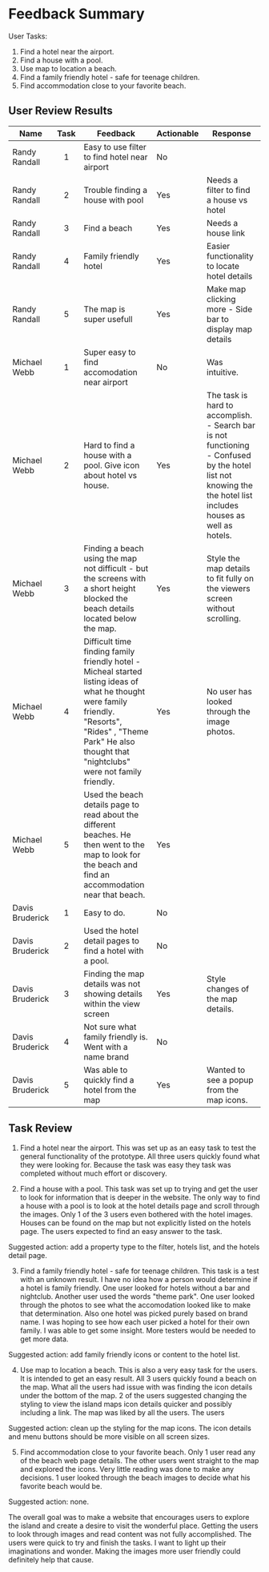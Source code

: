 # Feedback Summary

User Tasks:

1. Find a hotel near the airport.
2. Find a house with a pool.
3. Use map to location a beach.
4. Find a family friendly hotel - safe for teenage children.
5. Find accommodation close to your favorite beach.

## User Review Results

| Name            | Task | Feedback                                                                                                                                                                                                             | Actionable | Response                                                                                                                                                        |
|-----------------|:----:|----------------------------------------------------------------------------------------------------------------------------------------------------------------------------------------------------------------------|------------|-----------------------------------------------------------------------------------------------------------------------------------------------------------------|
| Randy Randall   |   1  | Easy to use filter to find hotel near airport                                                                                                                                                                        | No         |                                                                                                                                                                 |
| Randy Randall   |   2  | Trouble finding a house with pool                                                                                                                                                                                    | Yes        | Needs a filter to find a house vs hotel                                                                                                                         |
| Randy Randall   |   3  | Find a beach                                                                                                                                                                                                         | Yes        | Needs a house link                                                                                                                                              |
| Randy Randall   |   4  | Family friendly hotel                                                                                                                                                                                                | Yes        | Easier functionality to locate hotel details                                                                                                                    |
| Randy Randall   |   5  | The map is super usefull                                                                                                                                                                                             | Yes        | Make map clicking more - Side bar to display map details                                                                                                        |
| Michael Webb    |   1  | Super easy to find accomodation near airport                                                                                                                                                                         | No         | Was intuitive.                                                                                                                                                  |
| Michael Webb    |   2  | Hard to find a house with a pool.  Give icon about hotel vs house.                                                                                                                                                   | Yes        | The task is hard to accomplish.  - Search bar is not functioning - Confused by the hotel list not knowing the the hotel list includes houses as well as hotels. |
| Michael Webb    |   3  | Finding a beach using the map not difficult - but the screens with a short height blocked the beach details located below the map.                                                                                   | Yes        | Style the map details to fit fully on the viewers screen without scrolling.                                                                                     |
| Michael Webb    |   4  | Difficult time finding family friendly hotel - Micheal started listing ideas of what he thought were family friendly.  "Resorts", "Rides" , "Theme Park" He also thought that "nightclubs" were not family friendly. | Yes        | No user has looked through the image photos.                                                                                                                    |
| Michael Webb    |   5  | Used the beach details page to read about the different beaches. He then went to the map to look for the beach and find an accommodation near that beach.                                                            | Yes        |                                                                                                                                                                 |
| Davis Bruderick |   1  | Easy to do.                                                                                                                                                                                                          | No         |                                                                                                                                                                 |
| Davis Bruderick |   2  | Used the hotel detail pages to find a hotel with a pool.                                                                                                                                                             | No         |                                                                                                                                                                 |
| Davis Bruderick |   3  | Finding the map details was not showing details within the view screen                                                                                                                                               | Yes        | Style changes of the map details.                                                                                                                               |
| Davis Bruderick |   4  | Not sure what family friendly is.  Went with a name brand                                                                                                                                                            | No         |                                                                                                                                                                 |
| Davis Bruderick |   5  | Was able to quickly find a hotel from the map                                                                                                                                                                        | Yes        | Wanted to see a popup from the map icons.                                                                                                                       |

## Task Review

1. Find a hotel near the airport.
This was set up as an easy task to test the general functionality of the prototype.
All three users quickly found what they were looking for.
Because the task was easy they task was completed without much effort or discovery.

2. Find a house with a pool.
This task was set up to trying and get the user to look for information that is deeper in the website.
The only way to find a house with a pool is to look at the hotel details page and scroll through the images.
Only 1 of the 3 users even bothered with the hotel images.
Houses can be found on the map but not explicitly listed on the hotels page.  The users expected to find an easy answer to the task.

Suggested action: add a property type to the filter, hotels list, and the hotels detail page.

3. Find a family friendly hotel - safe for teenage children.
This task is a test with an unknown result.  I have no idea how a person would determine if a hotel is family friendly. 
One user looked for hotels without a bar and nightclub.  Another user used the words "theme park".  One user looked through the photos to see what the accomodation looked like to make that determination.  Also one hotel was picked purely based on brand name.
I was hoping to see how each user picked a hotel for their own family.  I was able to get some insight.  More testers would be needed to get more data.

Suggested action: add family friendly icons or content to the hotel list.

4. Use map to location a beach.
This is also a very easy task for the users.  It is intended to get an easy result.
All 3 users quickly found a beach on the map.  What all the users had issue with was finding the icon details under the bottom of the map.
2 of the users suggested changing the styling to view the island maps icon details quicker and possibly including a link.
The map was liked by all the users.  The users 

Suggested action: clean up the styling for the map icons.  The icon details and menu buttons should be more visible on all screen sizes.

5. Find accommodation close to your favorite beach. 
Only 1 user read any of the beach web page details.  The other users went straight to the map and explored the icons.  Very little reading was done to make any decisions.  1 user looked through the beach images to decide what his favorite beach would be.

Suggested action: none.

The overall goal was to make a website that encourages users to explore the island and create a desire to visit the wonderful place.
Getting the users to look through images and read content was not fully accomplished.
The users were quick to try and finish the tasks. I want to light up their imaginations and wonder.
Making the images more user friendly could definitely help that cause.





